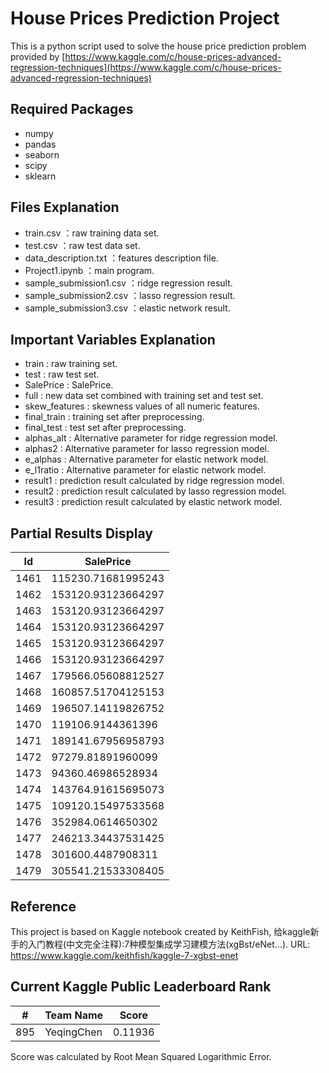 # House Prices Prediction Project

This is a python script used to solve the house price prediction problem provided by [https://www.kaggle.com/c/house-prices-advanced-regression-techniques](https://www.kaggle.com/c/house-prices-advanced-regression-techniques)

## Required Packages
- numpy
- pandas
- seaborn
- scipy
- sklearn

## Files Explanation
- train.csv ：raw training data set.
- test.csv ：raw test data set.
- data_description.txt ：features description file.
- Project1.ipynb ：main program.
- sample_submission1.csv ：ridge regression result.
- sample_submission2.csv ：lasso regression result.
- sample_submission3.csv ：elastic network result.

## Important Variables Explanation
- train : raw training set.
- test : raw test set.
- SalePrice : SalePrice. 
- full : new data set combined with training set and test set.
- skew_features : skewness values of all numeric features.
- final_train : training set after preprocessing.
- final_test : test set after preprocessing.
- alphas_alt : Alternative parameter for ridge regression model.
- alphas2 : Alternative parameter for lasso regression model.
- e_alphas : Alternative parameter for elastic network model.
- e_l1ratio : Alternative parameter for elastic network model.
- result1 : prediction result calculated by ridge regression model.
- result2 : prediction result calculated by lasso regression model.
- result3 : prediction result calculated by elastic network model.

## Partial Results Display

|Id   |SalePrice          |
|-----|-------------------|
|1461 |115230.71681995243 |
|1462 |153120.93123664297 |
|1463 |153120.93123664297 |
|1464 |153120.93123664297 |
|1465 |153120.93123664297 |
|1466 |153120.93123664297 |
|1467 |179566.05608812527 |
|1468 |160857.51704125153 |
|1469 |196507.14119826752 |
|1470 |119106.9144361396  |
|1471 |189141.67956958793 |
|1472 |97279.81891960099  |
|1473 |94360.46986528934  |
|1474 |143764.91615695073 |
|1475 |109120.15497533568 |
|1476 |352984.0614650302  |
|1477 |246213.34437531425 |
|1478 |301600.4487908311  |
|1479 |305541.21533308405 |

## Reference
This project is based on Kaggle notebook created by KeithFish, 给kaggle新手的入门教程(中文完全注释):7种模型集成学习建模方法(xgBst/eNet...).
URL: https://www.kaggle.com/keithfish/kaggle-7-xgbst-enet

## Current Kaggle Public Leaderboard Rank

|#    |Team Name    |Score    |
|-----|-------------|---------|
| 895 | YeqingChen  | 0.11936 |

Score was calculated by Root Mean Squared Logarithmic Error. 
